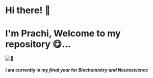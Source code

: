 # Hi there! 🐣
# I'm Prachi, Welcome to my repository 😋...
![📸]([89C30F35-57FF-44D7-ADFB-91B4ED22196F_1_102_o.jpeg](https://github.com/PrachiJaipuria/PrachiJaipuria/blob/main/89C30F35-57FF-44D7-ADFB-91B4ED22196F_1_102_o.jpeg)) 
#### I am currently in my *final year* for *Biochemistry and Neuroscience* 
<!--
**PrachiJaipuria/PrachiJaipuria** is a ✨ _special_ ✨ repository because its `README.md` (this file) appears on your GitHub profile.

Use Markdown to tell us a little bit about yourself. Specifically, tell us:


year
major
why you enrolled in this course
what got you interested in neuroscience /or psychology
what your career plans are (or post-graduation plans, if you haven't figured that out yet!)

